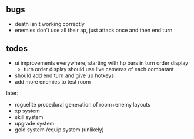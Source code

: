 ## bugs

- death isn't working correctly
- enemies don't use all their ap, just attack once and then end turn

## todos

- ui improvements everywhere, starting with hp bars in turn order display
    - turn order display should use live cameras of each combatant
- should add end turn and give up hotkeys
- add more enemies to test room

later:
- roguelite procedural generation of room+enemy layouts
- xp system
- skill system
- upgrade system
- gold system /equip system (unlikely)
